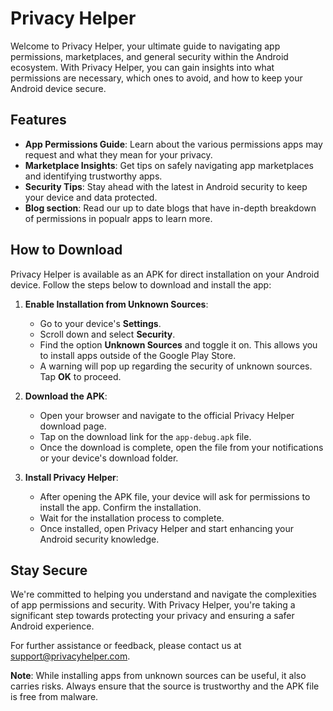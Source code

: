 # Privacy Helper

Welcome to Privacy Helper, your ultimate guide to navigating app permissions, marketplaces, and general security within the Android ecosystem. With Privacy Helper, you can gain insights into what permissions are necessary, which ones to avoid, and how to keep your Android device secure.

## Features

- **App Permissions Guide**: Learn about the various permissions apps may request and what they mean for your privacy.
- **Marketplace Insights**: Get tips on safely navigating app marketplaces and identifying trustworthy apps.
- **Security Tips**: Stay ahead with the latest in Android security to keep your device and data protected.
- **Blog section**: Read our up to date blogs that have in-depth breakdown of permissions in popualr apps to learn more.

## How to Download

Privacy Helper is available as an APK for direct installation on your Android device. Follow the steps below to download and install the app:

1. **Enable Installation from Unknown Sources**:
    - Go to your device's **Settings**.
    - Scroll down and select **Security**.
    - Find the option **Unknown Sources** and toggle it on. This allows you to install apps outside of the Google Play Store.
    - A warning will pop up regarding the security of unknown sources. Tap **OK** to proceed.

2. **Download the APK**:
    - Open your browser and navigate to the official Privacy Helper download page.
    - Tap on the download link for the `app-debug.apk` file.
    - Once the download is complete, open the file from your notifications or your device's download folder.

3. **Install Privacy Helper**:
    - After opening the APK file, your device will ask for permissions to install the app. Confirm the installation.
    - Wait for the installation process to complete.
    - Once installed, open Privacy Helper and start enhancing your Android security knowledge.

## Stay Secure

We're committed to helping you understand and navigate the complexities of app permissions and security. With Privacy Helper, you're taking a significant step towards protecting your privacy and ensuring a safer Android experience.

For further assistance or feedback, please contact us at support@privacyhelper.com.

**Note**: While installing apps from unknown sources can be useful, it also carries risks. Always ensure that the source is trustworthy and the APK file is free from malware.
